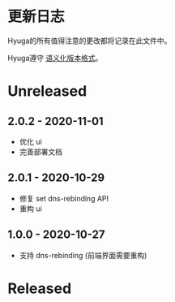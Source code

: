 # 更新日志

Hyuga的所有值得注意的更改都将记录在此文件中。

Hyuga遵守 [语义化版本格式](https://semver.org/spec/v2.0.0.html)。

# Unreleased

## 2.0.2 - 2020-11-01
 - 优化 ui
 - 完善部署文档

## 2.0.1 - 2020-10-29
 - 修复 set dns-rebinding API
 - 重构 ui

## 1.0.0 - 2020-10-27
 - 支持 dns-rebinding (前端界面需要重构)

# Released